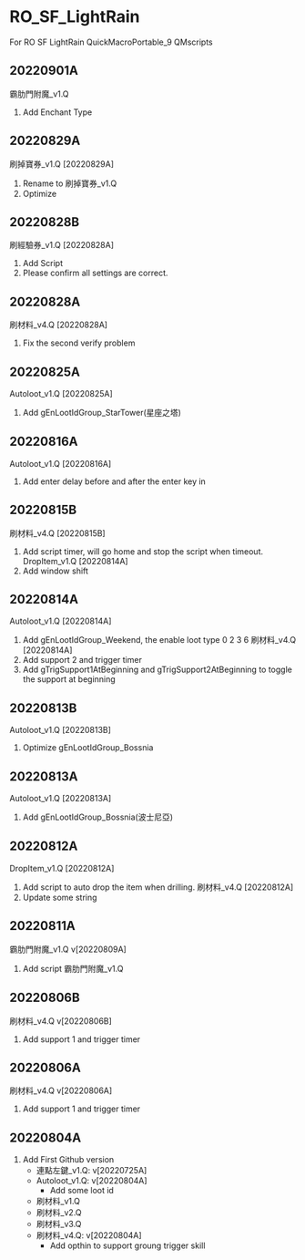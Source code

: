 # RO_SF_LightRain
For RO SF LightRain QuickMacroPortable_9 QMscripts

## 20220901A
霸肋門附魔_v1.Q
1. Add Enchant Type

## 20220829A
刷掉寶券_v1.Q [20220829A]
1. Rename to 刷掉寶券_v1.Q
2. Optimize

## 20220828B
刷經驗券_v1.Q [20220828A]
1. Add Script
2. Please confirm all settings are correct.

## 20220828A
刷材料_v4.Q [20220828A]
1. Fix the second verify problem

## 20220825A
Autoloot_v1.Q [20220825A]
1. Add gEnLootIdGroup_StarTower(星座之塔)

## 20220816A
Autoloot_v1.Q [20220816A]
1. Add enter delay before and after the enter key in

## 20220815B
刷材料_v4.Q [20220815B]
1. Add script timer, will go home and stop the script when timeout.
DropItem_v1.Q [20220814A]
1. Add window shift

## 20220814A
Autoloot_v1.Q [20220814A]
1. Add gEnLootIdGroup_Weekend, the enable loot type 0 2 3 6
刷材料_v4.Q [20220814A]
1. Add support 2 and trigger timer
2. Add gTrigSupport1AtBeginning and gTrigSupport2AtBeginning to toggle the support at beginning

## 20220813B
Autoloot_v1.Q [20220813B]
1. Optimize gEnLootIdGroup_Bossnia

## 20220813A
Autoloot_v1.Q [20220813A]
1. Add gEnLootIdGroup_Bossnia(波士尼亞)

## 20220812A
DropItem_v1.Q [20220812A]
1. Add script to auto drop the item when drilling.
刷材料_v4.Q [20220812A]
1. Update some string

## 20220811A
霸肋門附魔_v1.Q v[20220809A]
1. Add script 霸肋門附魔_v1.Q

## 20220806B
刷材料_v4.Q v[20220806B]
1. Add support 1 and trigger timer

## 20220806A
刷材料_v4.Q v[20220806A]
1. Add support 1 and trigger timer

## 20220804A
1. Add First Github version
	- 連點左鍵_v1.Q: v[20220725A]
    - Autoloot_v1.Q: v[20220804A]
	    - Add some loot id
	- 刷材料_v1.Q
	- 刷材料_v2.Q
	- 刷材料_v3.Q
	- 刷材料_v4.Q: v[20220804A]
		- Add opthin to support groung trigger skill